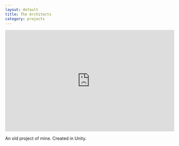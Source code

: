 ```yaml
---
layout: default
title: The Architects
category: projects
---
```

<iframe width="550" height="330" src="https://www.youtube.com/embed/s_ui5Jt301o" frameborder="0"></iframe>  

An old project of mine. Created in Unity. 
